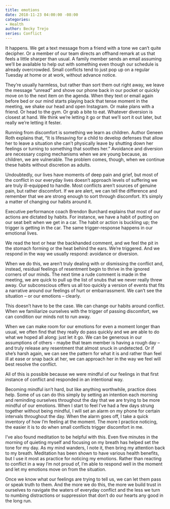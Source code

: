 ```yaml
---
title: emotions
date: 2018-11-23 04:00:00 -08:00
categories:
- Health
author: Becky Trejo
series: Conflict
---
```


It happens. We get a text message from a friend with a tone we can’t quite decipher. Or a member of our team directs an offhand remark at us that feels a little sharper than usual. A family member sends an email assuming we’ll be available to help out with something even though our schedule is already overcrowded. Small conflicts tend to just pop up on a regular Tuesday at home or at work, without advance notice.

They’re usually harmless, but rather than sort them out right away, we leave the message “unread” and shove our phone back in our pocket or quickly move on to the next item on the agenda. When they text or email again before bed or our mind starts playing back that tense moment in the meeting, we shake our head and open Instagram. Or make plans with a friend. Or head to the gym. Or grab a bite to eat. Whatever diversion is closest at hand. We think we’re letting it go or that we’ll sort it out later, but really we’re letting it fester.

Running from discomfort is something we learn as children. Author Geneen Roth explains that, “It is lifesaving for a child to develop defenses that allow her to leave a situation she can’t physically leave by shutting down her feelings or turning to something that soothes her.” Avoidance and diversion are necessary coping mechanisms when we are young because, as children, we are vulnerable. The problem comes, though, when we continue these habits without discretion as adults.

Undoubtedly, our lives have moments of deep pain and grief, but most of the conflict in our everyday lives doesn’t approach levels of suffering we are truly ill-equipped to handle. Most conflicts aren’t sources of genuine pain, but rather discomfort. If we are alert, we can tell the difference and remember that we are strong enough to sort through discomfort. It’s simply a matter of changing our habits around it.

Executive performance coach Brendon Burchard explains that most of our actions are dictated by habits. For instance, we have a habit of putting on our seat belt when we get in a car. The habit or action is buckling up; the trigger is getting in the car. The same trigger-response happens in our emotional lives.

We read the text or hear the backhanded comment, and we feel the pit in the stomach forming or the heat behind the ears. We’re triggered. And we respond in the way we usually respond: avoidance or diversion.

When we do this, we aren’t truly dealing with or dismissing the conflict and, instead, residual feelings of resentment begin to thrive in the ignored corners of our minds. The next time a rude comment is made in the meeting, we are quick to pull up the list of snubs that we never really threw away. Our subconscious offers us all too quickly a version of events that fits a narrative around our feelings of hurt or embarrassment. We can’t see the situation – or our emotions – clearly.


This doesn’t have to be the case. We can change our habits around conflict. When we familiarize ourselves with the trigger of passing discomfort, we can condition our minds not to run away.


When we can make room for our emotions for even a moment longer than usual, we often find that they really do pass quickly and we are able to do what we hoped all along: just let it go. We can be generous in our assumptions of others - maybe that team member is having a rough day – and truly release any resentment that almost snuck in undetected. Or if she’s harsh again, we can see the pattern for what it is and rather than feel ill at ease or snap back at her, we can approach her in the way we feel will best resolve the conflict.


All of this is possible because we were mindful of our feelings in that first instance of conflict and responded in an intentional way.


Becoming mindful isn’t hard, but like anything worthwhile, practice does help. Some of us can do this simply by setting an intention each morning and reminding ourselves throughout the day that we are trying to be more mindful of our emotions. When I start to feel I’ve had a few days strung together without being mindful, I will set an alarm on my phone for certain intervals throughout the day. When the alarm goes off, I take a quick inventory of how I’m feeling at the moment. The more I practice noticing, the easier it is to do when small conflicts trigger discomfort in me.


I’ve also found meditation to be helpful with this. Even five minutes in the morning of quieting myself and focusing on my breath has helped set the tone for my day. As my mind wanders, I note it, then bring my attention back to my breath. Meditation has been shown to have various health benefits, but I use it most as practice for noticing my emotions. Rather than reacting to conflict in a way I’m not proud of, I’m able to respond well in the moment and let my emotions move on from the situation.


Once we know what our feelings are trying to tell us, we can let them pass or speak truth to them. And the more we do this, the more we build trust in ourselves to navigate the waters of everyday conflict and the less we turn to numbing distractions or suppression that don’t do our hearts any good in the long run.
